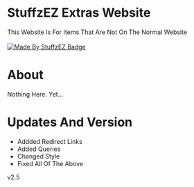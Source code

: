 # StuffzEZ Extras Website
This Website Is For Items That Are Not On The Normal Website
<br>
<br>
[![Made By StuffzEZ Badge](https://img.shields.io/badge/StuffzEZ-Made_By?label=Made%20By&labelColor=blue&color=orange)](https://bit.ly/m/StuffzEZ)

# About
Nothing Here. Yet...

# Updates And Version
- Addded Redirect Links
- Added Queries
- Changed Style
- Fixed All Of The Above

v2.5

